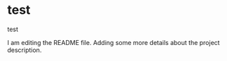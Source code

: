 # test
test


I am editing the README file. Adding some more details about the project description.
